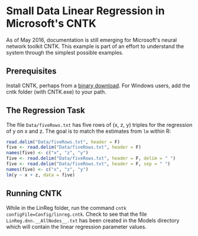 
# Small Data Linear Regression in Microsoft's CNTK
As of May 2016, documentation is still emerging for Microsoft's neural network
toolkit CNTK. This example is part of an effort to understand the system
through the simplest possible examples.

## Prerequisites
Install CNTK, perhaps from a [binary download](https://github.com/Microsoft/CNTK/wiki/CNTK-Binary-Download-and-Configuration).
For Windows users, add the cntk folder (with CNTK.exe) to your path.

## The Regression Task
The file `Data/fiveRows.txt` has five rows of (x, z, y) triples for the
regression of y on x and z. The goal is to match the estimates from `lm`
within R:

```R
read.delim("Data/fiveRows.txt", header = F)
five <- read.delim("Data/fiveRows.txt", header = F)
names(five) <- c("x", "z", "y")
five <- read.delim("Data/fiveRows.txt", header = F, delim = " ")
five <- read.delim("Data/fiveRows.txt", header = F, sep = " ")
names(five) <- c("x", "z", "y")
lm(y ~ x + z, data = five)
```

## Running CNTK
While in the LinReg folder, run the command `cntk configFile=Config/linreg.cntk`.
Check to see that the file `LinReg.dnn.__AllNodes__.txt` has been created in 
the Models directory which will contain the linear regression parameter values.


